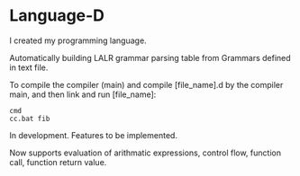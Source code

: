 # Language-D
I created my programming language. 

Automatically building LALR grammar parsing table from Grammars defined in text file.

To compile the compiler (main) and compile [file_name].d by the compiler main, and then link and run [file_name]:
```
cmd
cc.bat fib
```
In development. Features to be implemented.

Now supports evaluation of arithmatic expressions, control flow, function call, function return value.
